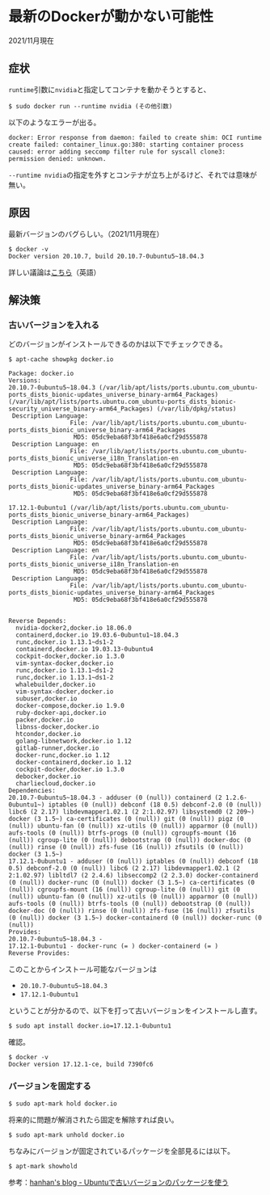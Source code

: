 # 最新のDockerが動かない可能性

2021/11月現在

## 症状

`runtime`引数に`nvidia`と指定してコンテナを動かそうとすると、

~~~shell
$ sudo docker run --runtime nvidia (その他引数)
~~~

以下のようなエラーが出る。

~~~
docker: Error response from daemon: failed to create shim: OCI runtime create failed: container_linux.go:380: starting container process caused: error adding seccomp filter rule for syscall clone3: permission denied: unknown.
~~~

`--runtime nvidia`の指定を外すとコンテナが立ち上がるけど、それでは意味が無い。

## 原因

最新バージョンのバグらしい。（2021/11月現在）

~~~shell
$ docker -v
Docker version 20.10.7, build 20.10.7-0ubuntu5~18.04.3
~~~

詳しい議論は[こちら](https://github.com/containerd/containerd/issues/6203)（英語）

## 解決策

### 古いバージョンを入れる

どのバージョンがインストールできるのかは以下でチェックできる。

~~~shell
$ apt-cache showpkg docker.io
~~~

~~~
Package: docker.io
Versions: 
20.10.7-0ubuntu5~18.04.3 (/var/lib/apt/lists/ports.ubuntu.com_ubuntu-ports_dists_bionic-updates_universe_binary-arm64_Packages) (/var/lib/apt/lists/ports.ubuntu.com_ubuntu-ports_dists_bionic-security_universe_binary-arm64_Packages) (/var/lib/dpkg/status)
 Description Language: 
                 File: /var/lib/apt/lists/ports.ubuntu.com_ubuntu-ports_dists_bionic_universe_binary-arm64_Packages
                  MD5: 05dc9eba68f3bf418e6a0cf29d555878
 Description Language: en
                 File: /var/lib/apt/lists/ports.ubuntu.com_ubuntu-ports_dists_bionic_universe_i18n_Translation-en
                  MD5: 05dc9eba68f3bf418e6a0cf29d555878
 Description Language: 
                 File: /var/lib/apt/lists/ports.ubuntu.com_ubuntu-ports_dists_bionic-updates_universe_binary-arm64_Packages
                  MD5: 05dc9eba68f3bf418e6a0cf29d555878

17.12.1-0ubuntu1 (/var/lib/apt/lists/ports.ubuntu.com_ubuntu-ports_dists_bionic_universe_binary-arm64_Packages)
 Description Language: 
                 File: /var/lib/apt/lists/ports.ubuntu.com_ubuntu-ports_dists_bionic_universe_binary-arm64_Packages
                  MD5: 05dc9eba68f3bf418e6a0cf29d555878
 Description Language: en
                 File: /var/lib/apt/lists/ports.ubuntu.com_ubuntu-ports_dists_bionic_universe_i18n_Translation-en
                  MD5: 05dc9eba68f3bf418e6a0cf29d555878
 Description Language: 
                 File: /var/lib/apt/lists/ports.ubuntu.com_ubuntu-ports_dists_bionic-updates_universe_binary-arm64_Packages
                  MD5: 05dc9eba68f3bf418e6a0cf29d555878


Reverse Depends: 
  nvidia-docker2,docker.io 18.06.0
  containerd,docker.io 19.03.6-0ubuntu1~18.04.3
  runc,docker.io 1.13.1~ds1-2
  containerd,docker.io 19.03.13-0ubuntu4
  cockpit-docker,docker.io 1.3.0
  vim-syntax-docker,docker.io
  runc,docker.io 1.13.1~ds1-2
  runc,docker.io 1.13.1~ds1-2
  whalebuilder,docker.io
  vim-syntax-docker,docker.io
  subuser,docker.io
  docker-compose,docker.io 1.9.0
  ruby-docker-api,docker.io
  packer,docker.io
  libnss-docker,docker.io
  htcondor,docker.io
  golang-libnetwork,docker.io 1.12
  gitlab-runner,docker.io
  docker-runc,docker.io 1.12
  docker-containerd,docker.io 1.12
  cockpit-docker,docker.io 1.3.0
  debocker,docker.io
  charliecloud,docker.io
Dependencies: 
20.10.7-0ubuntu5~18.04.3 - adduser (0 (null)) containerd (2 1.2.6-0ubuntu1~) iptables (0 (null)) debconf (18 0.5) debconf-2.0 (0 (null)) libc6 (2 2.17) libdevmapper1.02.1 (2 2:1.02.97) libsystemd0 (2 209~) docker (3 1.5~) ca-certificates (0 (null)) git (0 (null)) pigz (0 (null)) ubuntu-fan (0 (null)) xz-utils (0 (null)) apparmor (0 (null)) aufs-tools (0 (null)) btrfs-progs (0 (null)) cgroupfs-mount (16 (null)) cgroup-lite (0 (null)) debootstrap (0 (null)) docker-doc (0 (null)) rinse (0 (null)) zfs-fuse (16 (null)) zfsutils (0 (null)) docker (3 1.5~) 
17.12.1-0ubuntu1 - adduser (0 (null)) iptables (0 (null)) debconf (18 0.5) debconf-2.0 (0 (null)) libc6 (2 2.17) libdevmapper1.02.1 (2 2:1.02.97) libltdl7 (2 2.4.6) libseccomp2 (2 2.3.0) docker-containerd (0 (null)) docker-runc (0 (null)) docker (3 1.5~) ca-certificates (0 (null)) cgroupfs-mount (16 (null)) cgroup-lite (0 (null)) git (0 (null)) ubuntu-fan (0 (null)) xz-utils (0 (null)) apparmor (0 (null)) aufs-tools (0 (null)) btrfs-tools (0 (null)) debootstrap (0 (null)) docker-doc (0 (null)) rinse (0 (null)) zfs-fuse (16 (null)) zfsutils (0 (null)) docker (3 1.5~) docker-containerd (0 (null)) docker-runc (0 (null)) 
Provides: 
20.10.7-0ubuntu5~18.04.3 - 
17.12.1-0ubuntu1 - docker-runc (= ) docker-containerd (= ) 
Reverse Provides: 

~~~

このことからインストール可能なバージョンは

* `20.10.7-0ubuntu5~18.04.3`
* `17.12.1-0ubuntu1`

ということが分かるので、以下を打って古いバージョンをインストールし直す。

~~~shell
$ sudo apt install docker.io=17.12.1-0ubuntu1
~~~

確認。

~~~shell
$ docker -v
Docker version 17.12.1-ce, build 7390fc6
~~~

### バージョンを固定する

~~~shell
$ sudo apt-mark hold docker.io
~~~

将来的に問題が解消されたら固定を解除すれば良い。

~~~shell
$ sudo apt-mark unhold docker.io
~~~

ちなみにバージョンが固定されているパッケージを全部見るには以下。

~~~shell
$ apt-mark showhold
~~~

参考：[hanhan's blog - Ubuntuで古いバージョンのパッケージを使う](https://blog.hanhans.net/2021/02/17/ubuntu-apt-old-package/)

